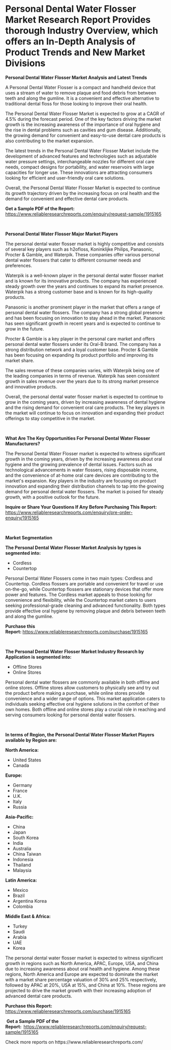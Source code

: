 <p><h1>Personal Dental Water Flosser Market Research Report Provides thorough Industry Overview, which offers an In-Depth Analysis of Product Trends and New Market Divisions</h1></p><p><strong>Personal Dental Water Flosser Market Analysis and Latest Trends</strong></p>
<p><p>A Personal Dental Water Flosser is a compact and handheld device that uses a stream of water to remove plaque and food debris from between teeth and along the gumline. It is a convenient and effective alternative to traditional dental floss for those looking to improve their oral health.</p><p>The Personal Dental Water Flosser Market is expected to grow at a CAGR of 4.5% during the forecast period. One of the key factors driving the market growth is the increasing awareness of the importance of oral hygiene and the rise in dental problems such as cavities and gum disease. Additionally, the growing demand for convenient and easy-to-use dental care products is also contributing to the market expansion.</p><p>The latest trends in the Personal Dental Water Flosser Market include the development of advanced features and technologies such as adjustable water pressure settings, interchangeable nozzles for different oral care needs, compact designs for portability, and water reservoirs with large capacities for longer use. These innovations are attracting consumers looking for efficient and user-friendly oral care solutions.</p><p>Overall, the Personal Dental Water Flosser Market is expected to continue its growth trajectory driven by the increasing focus on oral health and the demand for convenient and effective dental care products.</p></p>
<p><strong>Get a Sample PDF of the Report:&nbsp;</strong> <a href="https://www.reliableresearchreports.com/enquiry/request-sample/1915165">https://www.reliableresearchreports.com/enquiry/request-sample/1915165</a></p>
<p>&nbsp;</p>
<p><strong>Personal Dental Water Flosser Major Market Players</strong></p>
<p><p>The personal dental water flosser market is highly competitive and consists of several key players such as h2ofloss, Koninklijke Philips, Panasonic, Procter & Gamble, and Waterpik. These companies offer various personal dental water flossers that cater to different consumer needs and preferences.</p><p>Waterpik is a well-known player in the personal dental water flosser market and is known for its innovative products. The company has experienced steady growth over the years and continues to expand its market presence. Waterpik has a strong customer base and is known for its high-quality products.</p><p>Panasonic is another prominent player in the market that offers a range of personal dental water flossers. The company has a strong global presence and has been focusing on innovation to stay ahead in the market. Panasonic has seen significant growth in recent years and is expected to continue to grow in the future.</p><p>Procter & Gamble is a key player in the personal care market and offers personal dental water flossers under its Oral-B brand. The company has a strong distribution network and a loyal customer base. Procter & Gamble has been focusing on expanding its product portfolio and improving its market share.</p><p>The sales revenue of these companies varies, with Waterpik being one of the leading companies in terms of revenue. Waterpik has seen consistent growth in sales revenue over the years due to its strong market presence and innovative products.</p><p>Overall, the personal dental water flosser market is expected to continue to grow in the coming years, driven by increasing awareness of dental hygiene and the rising demand for convenient oral care products. The key players in the market will continue to focus on innovation and expanding their product offerings to stay competitive in the market.</p></p>
<p>&nbsp;</p>
<p><strong>What Are The Key Opportunities For Personal Dental Water Flosser Manufacturers?</strong></p>
<p><p>The Personal Dental Water Flosser market is expected to witness significant growth in the coming years, driven by the increasing awareness about oral hygiene and the growing prevalence of dental issues. Factors such as technological advancements in water flossers, rising disposable income, and the convenience of at-home oral care devices are contributing to the market's expansion. Key players in the industry are focusing on product innovation and expanding their distribution channels to tap into the growing demand for personal dental water flossers. The market is poised for steady growth, with a positive outlook for the future.</p></p>
<p><strong>Inquire or Share Your Questions If Any Before Purchasing This Report:</strong> <a href="https://www.reliableresearchreports.com/enquiry/pre-order-enquiry/1915165">https://www.reliableresearchreports.com/enquiry/pre-order-enquiry/1915165</a></p>
<p>&nbsp;</p>
<p><strong>Market Segmentation</strong></p>
<p><strong>The Personal Dental Water Flosser Market Analysis by types is segmented into:</strong></p>
<p><ul><li>Cordless</li><li>Countertop</li></ul></p>
<p><p>Personal Dental Water Flossers come in two main types: Cordless and Countertop. Cordless flossers are portable and convenient for travel or use on-the-go, while Countertop flossers are stationary devices that offer more power and features. The Cordless market appeals to those looking for convenience and flexibility, while the Countertop market caters to users seeking professional-grade cleaning and advanced functionality. Both types provide effective oral hygiene by removing plaque and debris between teeth and along the gumline.</p></p>
<p><strong>Purchase this Report:&nbsp;</strong><a href="https://www.reliableresearchreports.com/purchase/1915165">https://www.reliableresearchreports.com/purchase/1915165</a></p>
<p>&nbsp;</p>
<p><strong>The Personal Dental Water Flosser Market Industry Research by Application is segmented into:</strong></p>
<p><ul><li>Offline Stores</li><li>Online Stores</li></ul></p>
<p><p>Personal dental water flossers are commonly available in both offline and online stores. Offline stores allow customers to physically see and try out the product before making a purchase, while online stores provide convenience and a wider range of options. This market application caters to individuals seeking effective oral hygiene solutions in the comfort of their own homes. Both offline and online stores play a crucial role in reaching and serving consumers looking for personal dental water flossers.</p></p>
<p>&nbsp;</p>
<p><strong>In terms of Region, the Personal Dental Water Flosser Market Players available by Region are:</strong></p>
<p>
    <p> <strong> North America: </strong>
        <ul>
            <li>United States</li>
            <li>Canada</li>
        </ul>
        </p> 
    <p> <strong> Europe: </strong>
        <ul>
            <li>Germany</li>
            <li>France</li>
            <li>U.K.</li>
            <li>Italy</li>
            <li>Russia</li>
        </ul>
        </p> 
    <p> <strong> Asia-Pacific: </strong>
        <ul>
            <li>China</li>
            <li>Japan</li>
            <li>South Korea</li>
            <li>India</li>
            <li>Australia</li>
            <li>China Taiwan</li>
            <li>Indonesia</li>
            <li>Thailand</li>
            <li>Malaysia</li>
        </ul>
        </p> 
    <p> <strong> Latin America: </strong>
        <ul>
            <li>Mexico</li>
            <li>Brazil</li>
            <li>Argentina Korea</li>
            <li>Colombia</li>
        </ul>
        </p> 
    <p> <strong> Middle East & Africa: </strong>
        <ul>
            <li>Turkey</li>
            <li>Saudi</li>
            <li>Arabia</li>
            <li>UAE</li>
            <li>Korea</li>
        </ul>
    </p>
    </p>
<p><p>The personal dental water flosser market is expected to witness significant growth in regions such as North America, APAC, Europe, USA, and China due to increasing awareness about oral health and hygiene. Among these regions, North America and Europe are expected to dominate the market with a market share percentage valuation of 30% and 25% respectively, followed by APAC at 20%, USA at 15%, and China at 10%. These regions are projected to drive the market growth with their increasing adoption of advanced dental care products.</p></p>
<p><strong>Purchase this Report: </strong><a href="https://www.reliableresearchreports.com/purchase/1915165">https://www.reliableresearchreports.com/purchase/1915165</a></p>
<p>&nbsp;<strong>Get a Sample PDF of the Report:&nbsp;&nbsp;</strong><a href="https://www.reliableresearchreports.com/enquiry/request-sample/1915165">https://www.reliableresearchreports.com/enquiry/request-sample/1915165</a></p>
<p><strong></strong></p>
<p>Check more reports on https://www.reliableresearchreports.com/</p>